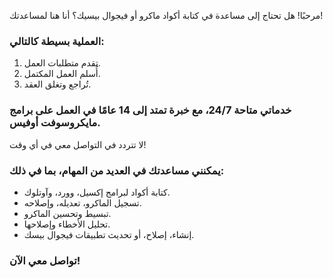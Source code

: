 مرحبًا! هل تحتاج إلى مساعدة في كتابة أكواد ماكرو أو فيجوال بيسيك؟ أنا هنا لمساعدتك!  

### العملية بسيطة كالتالي:  
1. تقدم متطلبات العمل.  
2. أُسلم العمل المكتمل.  
3. تُراجع وتغلق العقد.  

### خدماتي متاحة 24/7، مع خبرة تمتد إلى 14 عامًا في العمل على برامج مايكروسوفت أوفيس.  
لا تتردد في التواصل معي في أي وقت!  

### يمكنني مساعدتك في العديد من المهام، بما في ذلك:  
- كتابة أكواد لبرامج إكسيل، وورد، وآوتلوك.  
- تسجيل الماكرو، تعديله، وإصلاحه.  
- تبسيط وتحسين الماكرو.  
- تحليل الأخطاء وإصلاحها.  
- إنشاء، إصلاح، أو تحديث تطبيقات فيجوال بيسك.  

### تواصل معي الآن!  

